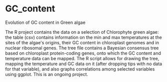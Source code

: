 # GC_content
Evolution of GC content in Green algae

The R project contains the data on a selection of Chlorophyte green algae: the table (csv) contains information on the min and max temperatures at the sites of the algae's origins, their GC content in chloroplast genomes and in nuclear ribosomal genes. The tree file contains a Bayesian consensus tree based on chloroplast protein-coding genes, onto which the GC content and temperature data can be mapped.
The R script allows for drawing the tree, mapping the temperature and GC data on it (after dropping tips with no data for that variable), and also graphs correlations among selected variables using ggplot.
This is an ongoing project.
